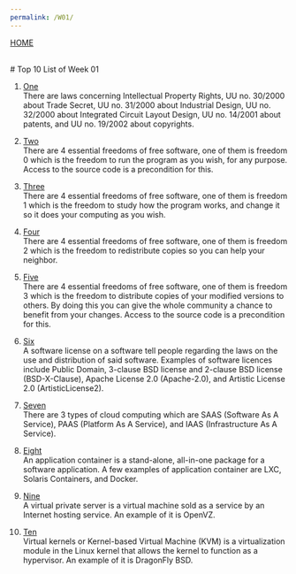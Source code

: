 ```yaml
---
permalink: /W01/
---
```

[HOME](../)

<br>
# Top 10 List of Week 01

1. [One](https://en.wikipedia.org/wiki/Intellectual_property)<br>
There are laws concerning Intellectual Property Rights, UU no. 30/2000 about Trade Secret, UU no. 31/2000
about Industrial Design, UU no. 32/2000 about Integrated Circuit Layout Design, UU no. 14/2001 about patents,
and UU no. 19/2002 about copyrights.

2. [Two](https://en.wikipedia.org/wiki/Free_software)<br>
There are 4 essential freedoms of free software, one of them is freedom 0 which is the freedom to run the
program as you wish, for any purpose. Access to the source code is a precondition for this.

3. [Three](https://en.wikipedia.org/wiki/Free_software)<br>
There are 4 essential freedoms of free software, one of them is freedom 1 which is the freedom to study how
the program works, and change it so it does your computing as you wish. 

4. [Four](https://en.wikipedia.org/wiki/Free_software)<br>
There are 4 essential freedoms of free software, one of them is freedom 2 which is the freedom to redistribute
copies so you can help your neighbor.

5. [Five](https://en.wikipedia.org/wiki/Free_software)<br>
There are 4 essential freedoms of free software, one of them is freedom 3 which is the freedom to distribute
copies of your modified versions to others. By doing this you can give the whole community a chance to
benefit from your changes. Access to the source code is a precondition for this.

6. [Six](https://en.wikipedia.org/wiki/Software_license)<br>
A software license on a software tell people regarding the laws on the use and distribution of said software.
Examples of software licences include Public Domain, 3-clause BSD license and 2-clause BSD license (BSD-X-Clause),
Apache License 2.0 (Apache-2.0), and Artistic License 2.0 (ArtisticLicense2).

7. [Seven](https://en.wikipedia.org/wiki/Cloud_computing)<br>
There are 3 types of cloud computing which are SAAS (Software As A Service), PAAS (Platform As A Service), and
IAAS (Infrastructure As A Service).

8. [Eight](https://en.wikipedia.org/wiki/Docker_(software))<br>
An application container is a stand-alone, all-in-one package for a software application. A few examples of
application container are LXC, Solaris Containers, and Docker.

9. [Nine](https://en.wikipedia.org/wiki/Virtual_private_server)<br>
A virtual private server is a virtual machine sold as a service by an Internet hosting service. An example of it
is OpenVZ.

10. [Ten](https://en.wikipedia.org/wiki/Kernel-based_Virtual_Machine)<br>
Virtual kernels or Kernel-based Virtual Machine (KVM) is a virtualization module in the Linux kernel that allows
the kernel to function as a hypervisor. An example of it is DragonFly BSD.
